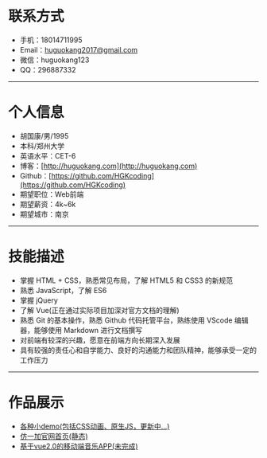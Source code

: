 # 联系方式
* 手机：18014711995  
* Email：huguokang2017@gmail.com  
* 微信：huguokang123  
* QQ：296887332

---

# 个人信息
* 胡国康/男/1995
* 本科/郑州大学
* 英语水平：CET-6
* 博客：[http://huguokang.com](http://huguokang.com)
* Github：[https://github.com/HGKcoding](https://github.com/HGKcoding)
* 期望职位：Web前端
* 期望薪资：4k~6k
* 期望城市：南京

---

# 技能描述
* 掌握 HTML + CSS，熟悉常见布局，了解 HTML5 和 CSS3 的新规范
* 熟悉 JavaScript，了解 ES6
* 掌握 jQuery
* 了解 Vue(正在通过实际项目加深对官方文档的理解)
* 熟悉 Git 的基本操作，熟悉 Github 代码托管平台，熟练使用 VScode 编辑器，能够使用 Markdown 进行文档撰写
* 对前端有较深的兴趣，愿意在前端方向长期深入发展
* 具有较强的责任心和自学能力、良好的沟通能力和团队精神，能够承受一定的工作压力

---

# 作品展示
* [各种小demo(包括CSS动画、原生JS，更新中...)](http://huguokang.com/demo/)
* [仿一加官网首页(静态)](http://huguokang.com/oneplus/)
* [基于vue2.0的移动端音乐APP(未完成)](https://github.com/HGKcoding/vue-music)
